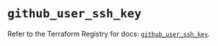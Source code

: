 # `github_user_ssh_key`

Refer to the Terraform Registry for docs: [`github_user_ssh_key`](https://registry.terraform.io/providers/integrations/github/6.3.1/docs/resources/user_ssh_key).
